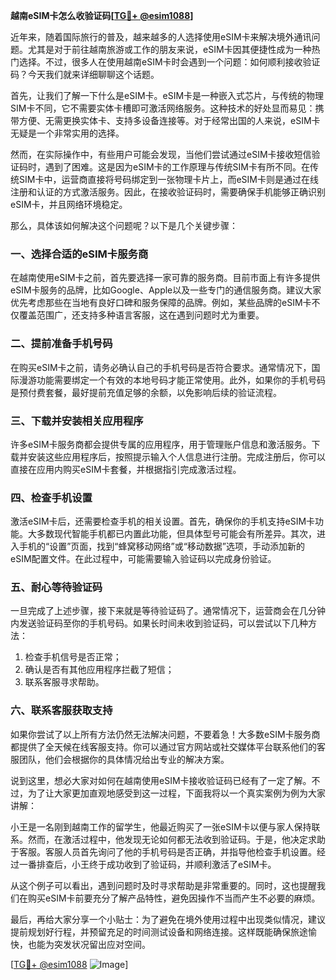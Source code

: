 **越南eSIM卡怎么收验证码[[TG💪+ @esim1088](https://t.me/s/esim1088)]**

近年来，随着国际旅行的普及，越来越多的人选择使用eSIM卡来解决境外通讯问题。尤其是对于前往越南旅游或工作的朋友来说，eSIM卡因其便捷性成为一种热门选择。不过，很多人在使用越南eSIM卡时会遇到一个问题：如何顺利接收验证码？今天我们就来详细聊聊这个话题。

首先，让我们了解一下什么是eSIM卡。eSIM卡是一种嵌入式芯片，与传统的物理SIM卡不同，它不需要实体卡槽即可激活网络服务。这种技术的好处显而易见：携带方便、无需更换实体卡、支持多设备连接等。对于经常出国的人来说，eSIM卡无疑是一个非常实用的选择。

然而，在实际操作中，有些用户可能会发现，当他们尝试通过eSIM卡接收短信验证码时，遇到了困难。这是因为eSIM卡的工作原理与传统SIM卡有所不同。在传统SIM卡中，运营商直接将号码绑定到一张物理卡片上，而eSIM卡则是通过在线注册和认证的方式激活服务。因此，在接收验证码时，需要确保手机能够正确识别eSIM卡，并且网络环境稳定。

那么，具体该如何解决这个问题呢？以下是几个关键步骤：

### **一、选择合适的eSIM卡服务商**
在越南使用eSIM卡之前，首先要选择一家可靠的服务商。目前市面上有许多提供eSIM卡服务的品牌，比如Google、Apple以及一些专门的通信服务商。建议大家优先考虑那些在当地有良好口碑和服务保障的品牌。例如，某些品牌的eSIM卡不仅覆盖范围广，还支持多种语言客服，这在遇到问题时尤为重要。

### **二、提前准备手机号码**
在购买eSIM卡之前，请务必确认自己的手机号码是否符合要求。通常情况下，国际漫游功能需要绑定一个有效的本地号码才能正常使用。此外，如果你的手机号码是预付费套餐，最好提前充值足够的余额，以免影响后续的验证流程。

### **三、下载并安装相关应用程序**
许多eSIM卡服务商都会提供专属的应用程序，用于管理账户信息和激活服务。下载并安装这些应用程序后，按照提示输入个人信息进行注册。完成注册后，你可以直接在应用内购买eSIM卡套餐，并根据指引完成激活过程。

### **四、检查手机设置**
激活eSIM卡后，还需要检查手机的相关设置。首先，确保你的手机支持eSIM卡功能。大多数现代智能手机都已内置此功能，但具体型号可能会有所差异。其次，进入手机的“设置”页面，找到“蜂窝移动网络”或“移动数据”选项，手动添加新的eSIM配置文件。在此过程中，可能需要输入验证码以完成身份验证。

### **五、耐心等待验证码**
一旦完成了上述步骤，接下来就是等待验证码了。通常情况下，运营商会在几分钟内发送验证码至你的手机号码。如果长时间未收到验证码，可以尝试以下几种方法：
1. 检查手机信号是否正常；
2. 确认是否有其他应用程序拦截了短信；
3. 联系客服寻求帮助。

### **六、联系客服获取支持**
如果你尝试了以上所有方法仍然无法解决问题，不要着急！大多数eSIM卡服务商都提供了全天候在线客服支持。你可以通过官方网站或社交媒体平台联系他们的客服团队，他们会根据你的具体情况给出专业的解决方案。

说到这里，想必大家对如何在越南使用eSIM卡接收验证码已经有了一定了解。不过，为了让大家更加直观地感受到这一过程，下面我将以一个真实案例为例为大家讲解：

小王是一名刚到越南工作的留学生，他最近购买了一张eSIM卡以便与家人保持联系。然而，在激活过程中，他发现无论如何都无法收到验证码。于是，他决定求助于客服。客服人员首先询问了他的手机号码是否正确，并指导他检查手机设置。经过一番排查后，小王终于成功收到了验证码，并顺利激活了eSIM卡。

从这个例子可以看出，遇到问题时及时寻求帮助是非常重要的。同时，这也提醒我们在购买eSIM卡前要充分了解产品特性，避免因操作不当而产生不必要的麻烦。

最后，再给大家分享一个小贴士：为了避免在境外使用过程中出现类似情况，建议提前规划好行程，并预留充足的时间测试设备和网络连接。这样既能确保旅途愉快，也能为突发状况留出应对空间。

[[TG💪+ @esim1088](https://t.me/s/esim1088) ![Image](https://i.postimg.cc/4NQfJmqS/Snipaste-2025-05-13-00-14-12.png)]